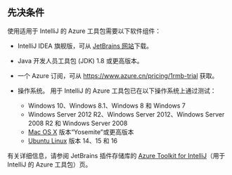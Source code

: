 ## <a name="prerequisites"></a>先决条件
使用适用于 IntelliJ 的 Azure 工具包需要以下软件组件：

- IntelliJ IDEA 旗舰版，可从 [JetBrains 网站](https://www.jetbrains.com/idea/download/)下载。

- Java 开发人员工具包 (JDK) 1.8 或更高版本。

- 一个 Azure 订阅，可从 <https://www.azure.cn/pricing/1rmb-trial> 获取。
- 操作系统。 用于 IntelliJ 的 Azure 工具包已在以下操作系统上通过测试：
  
  - Windows 10、Windows 8.1、Windows 8 和 Windows 7
  - Windows Server 2012 R2、Windows Server 2012、Windows Server 2008 R2 和 Windows Server 2008
  - [Mac OS X](http://www.apple.com/osx) 版本“Yosemite”或更高版本
  - [Ubuntu Linux](http://www.ubuntu.com) 版本 14、15 和 16

有关详细信息，请参阅 JetBrains 插件存储库的 [Azure Toolkit for IntelliJ](https://plugins.jetbrains.com/plugin/8053)（用于 IntelliJ 的 Azure 工具包）页。

<!--ms.date: 09/28/2017-->